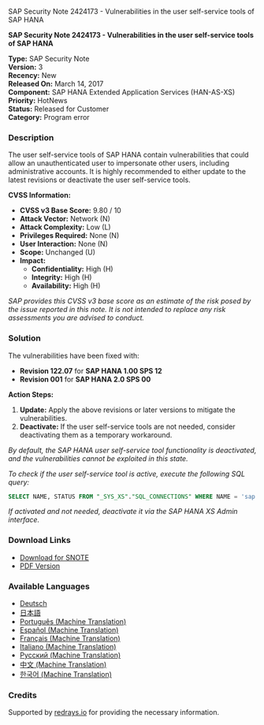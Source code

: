 SAP Security Note 2424173 - Vulnerabilities in the user self-service tools of SAP HANA

**SAP Security Note 2424173 - Vulnerabilities in the user self-service tools of SAP HANA**

**Type:** SAP Security Note  
**Version:** 3  
**Recency:** New  
**Released On:** March 14, 2017  
**Component:** SAP HANA Extended Application Services (HAN-AS-XS)  
**Priority:** HotNews  
**Status:** Released for Customer  
**Category:** Program error

### **Description**

The user self-service tools of SAP HANA contain vulnerabilities that could allow an unauthenticated user to impersonate other users, including administrative accounts. It is highly recommended to either update to the latest revisions or deactivate the user self-service tools.

**CVSS Information:**

- **CVSS v3 Base Score:** 9.80 / 10
- **Attack Vector:** Network (N)
- **Attack Complexity:** Low (L)
- **Privileges Required:** None (N)
- **User Interaction:** None (N)
- **Scope:** Unchanged (U)
- **Impact:**
  - **Confidentiality:** High (H)
  - **Integrity:** High (H)
  - **Availability:** High (H)

_SAP provides this CVSS v3 base score as an estimate of the risk posed by the issue reported in this note. It is not intended to replace any risk assessments you are advised to conduct._

### **Solution**

The vulnerabilities have been fixed with:
- **Revision 122.07** for **SAP HANA 1.00 SPS 12**
- **Revision 001** for **SAP HANA 2.0 SPS 00**

**Action Steps:**
1. **Update:** Apply the above revisions or later versions to mitigate the vulnerabilities.
2. **Deactivate:** If the user self-service tools are not needed, consider deactivating them as a temporary workaround.

_By default, the SAP HANA user self-service tool functionality is deactivated, and the vulnerabilities cannot be exploited in this state._

_To check if the user self-service tool is active, execute the following SQL query:_
```sql
SELECT NAME, STATUS FROM "_SYS_XS"."SQL_CONNECTIONS" WHERE NAME = 'sap.hana.xs.selfService.user::selfService'
```
_If activated and not needed, deactivate it via the SAP HANA XS Admin interface._

### **Download Links**

- [Download for SNOTE](https://notesdownloads.sap.com/note/0040000018521152017)
- [PDF Version](https://userapps.support.sap.com/sap/support/sfm/notes/print/0002424173?language=en-US&token=D8758A47E21E96FB61AD5BD7E6BEF25F)

### **Available Languages**

- [Deutsch](https://me.sap.com/notes/0002424173/D)
- [日本語](https://me.sap.com/notes/0002424173/J)
- [Português (Machine Translation)](https://me.sap.com/notes/0002424173/P)
- [Español (Machine Translation)](https://me.sap.com/notes/0002424173/S)
- [Français (Machine Translation)](https://me.sap.com/notes/0002424173/F)
- [Italiano (Machine Translation)](https://me.sap.com/notes/0002424173/I)
- [Русский (Machine Translation)](https://me.sap.com/notes/0002424173/R)
- [中文 (Machine Translation)](https://me.sap.com/notes/0002424173/1)
- [한국어 (Machine Translation)](https://me.sap.com/notes/0002424173/3)

### **Credits**

Supported by [redrays.io](https://redrays.io) for providing the necessary information.